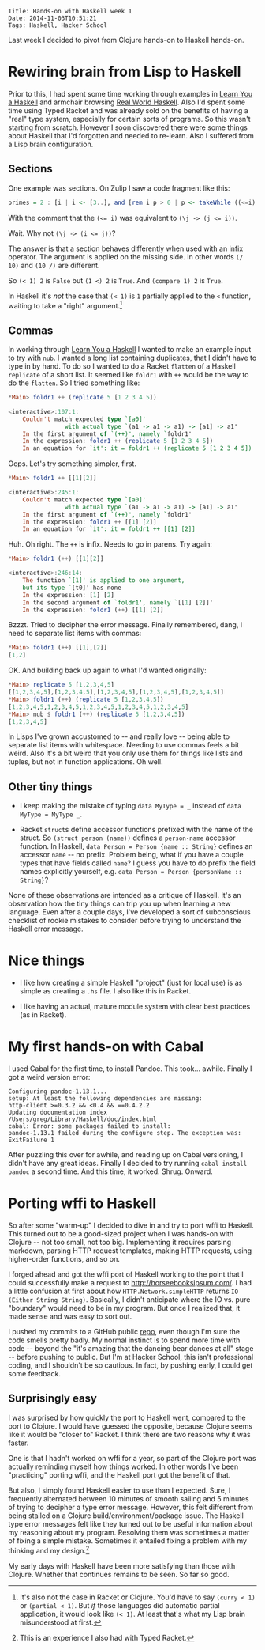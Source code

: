    Title: Hands-on with Haskell week 1
    Date: 2014-11-03T10:51:21
    Tags: Haskell, Hacker School

Last week I decided to pivot from Clojure hands-on to Haskell
hands-on.

<!-- more -->

# Rewiring brain from Lisp to Haskell

Prior to this, I had spent some time working through examples in
[Learn You a Haskell][learn-you] and armchair browsing
[Real World Haskell][real-world]. Also I'd spent some time using Typed
Racket and was already sold on the benefits of having a "real" type
system, especially for certain sorts of programs. So this wasn't
starting from scratch. However I soon discovered there were some
things about Haskell that I'd forgotten and needed to re-learn. Also I
suffered from a Lisp brain configuration.

[learn-you]: http://learnyouahaskell.com/
[real-world]: http://book.realworldhaskell.org/

## Sections

One example was sections. On Zulip I saw a code fragment like this:

```hs
primes = 2 : [i | i <- [3..], and [rem i p > 0 | p <- takeWhile ((<=i).(^2)) primes]]
```

With the comment that the `(<= i)` was equivalent to `(\j -> (j <= i))`.

Wait. Why not `(\j -> (i <= j))`?

The answer is that a section behaves differently when used with an
infix operator. The argument is applied on the missing side. In other
words `(/ 10)` and `(10 /)` are different.

So `(< 1) 2` is `False` but `(1 <) 2` is `True`. And `(compare 1) 2`
is `True`.

In Haskell it's _not_ the case that `(< 1)` is `1` partially applied
to the `<` function, waiting to take a "right" argument.[^also]

[^also]: It's also not the case in Racket or Clojure. You'd have to
say `(curry < 1)` or `(partial < 1)`. But _if_ those languages did
automatic partial application, it would look like `(< 1)`. At least
that's what my Lisp brain misunderstood at first.

## Commas

In working through [Learn You a Haskell][learn-you] I wanted to make
an example input to try with `nub`. I wanted a long list containing
duplicates, that I didn't have to type in by hand. To do so I wanted
to do a Racket `flatten` of a Haskell `replicate` of a short list. It
seemed like `foldr1` with `++` would be the way to do the `flatten`.
So I tried something like:

```hs
*Main> foldr1 ++ (replicate 5 [1 2 3 4 5])

<interactive>:107:1:
    Couldn't match expected type `[a0]'
                with actual type `(a1 -> a1 -> a1) -> [a1] -> a1'
    In the first argument of `(++)', namely `foldr1'
    In the expression: foldr1 ++ (replicate 5 [1 2 3 4 5])
    In an equation for `it': it = foldr1 ++ (replicate 5 [1 2 3 4 5])
```

Oops. Let's try something simpler, first.


```hs
*Main> foldr1 ++ [[1][2]]

<interactive>:245:1:
    Couldn't match expected type `[a0]'
                with actual type `(a1 -> a1 -> a1) -> [a1] -> a1'
    In the first argument of `(++)', namely `foldr1'
    In the expression: foldr1 ++ [[1] [2]]
    In an equation for `it': it = foldr1 ++ [[1] [2]]
```

Huh. Oh right. The `++` is infix. Needs to go in parens. Try again:

```hs
*Main> foldr1 (++) [[1][2]]

<interactive>:246:14:
    The function `[1]' is applied to one argument,
    but its type `[t0]' has none
    In the expression: [1] [2]
    In the second argument of `foldr1', namely `[[1] [2]]'
    In the expression: foldr1 (++) [[1] [2]]
```

Bzzzt. Tried to decipher the error message. Finally remembered, dang,
I need to separate list items with commas:

```hs
*Main> foldr1 (++) [[1],[2]]
[1,2]
```

OK. And building back up again to what I'd wanted originally:

```hs
*Main> replicate 5 [1,2,3,4,5]
[[1,2,3,4,5],[1,2,3,4,5],[1,2,3,4,5],[1,2,3,4,5],[1,2,3,4,5]]
*Main> foldr1 (++) (replicate 5 [1,2,3,4,5])
[1,2,3,4,5,1,2,3,4,5,1,2,3,4,5,1,2,3,4,5,1,2,3,4,5]
*Main> nub $ foldr1 (++) (replicate 5 [1,2,3,4,5])
[1,2,3,4,5]
```

In Lisps I've grown accustomed to -- and really love -- being able to
separate list items with whitespace. Needing to use commas feels a bit
weird. Also it's a bit weird that you only use them for things like
lists and tuples, but not in function applications. Oh well.

## Other tiny things

- I keep making the mistake of typing `data MyType = _` instead of
  `data MyType = MyType _`.
  
- Racket `struct`s define accessor functions prefixed with the name of
  the struct. So `(struct person (name))` defines a `person-name`
  accessor function. In Haskell, `data Person = Person {name ::
  String}` defines an accessor `name` -- no prefix. Problem being,
  what if you have a couple types that have fields called `name`? I
  guess you have to do prefix the field names explicitly yourself,
  e.g. `data Person = Person {personName :: String}`?

None of these observations are intended as a critique of Haskell. It's
an observation how the tiny things can trip you up when learning a new
language. Even after a couple days, I've developed a sort of
subconscious checklist of rookie mistakes to consider before trying
to understand the Haskell error message.

# Nice things

- I like how creating a simple Haskell "project" (just for local use)
  is as simple as creating a `.hs` file. I also like this in Racket.

- I like having an actual, mature module system with clear best
  practices (as in Racket).

# My first hands-on with Cabal

I used Cabal for the first time, to install Pandoc. This took...
awhile. Finally I got a weird version error:

```
Configuring pandoc-1.13.1...
setup: At least the following dependencies are missing:
http-client >=0.3.2 && <0.4 && ==0.4.2.2
Updating documentation index /Users/greg/Library/Haskell/doc/index.html
cabal: Error: some packages failed to install:
pandoc-1.13.1 failed during the configure step. The exception was:
ExitFailure 1
```

After puzzling this over for awhile, and reading up on Cabal
versioning, I didn't have any great ideas. Finally I decided to try
running `cabal install pandoc` a second time. And this time, it
worked. Shrug. Onward.

# Porting wffi to Haskell

So after some "warm-up" I decided to dive in and try to port wffi to
Haskell. This turned out to be a good-sized project when I was
hands-on with Clojure -- not too small, not too big. Implementing it
requires parsing markdown, parsing HTTP request templates, making HTTP
requests, using higher-order functions, and so on.

I forged ahead and got the wffi port of Haskell working to the point
that I could successfully make a request to
<http://horseebooksipsum.com/>. I had a little confusion at first
about how `HTTP.Network.simpleHTTP` returns `IO (Either String
String)`. Basically, I didn't anticipate where the IO vs. pure
"boundary" would need to be in my program. But once I realized that,
it made sense and was easy to sort out.

I pushed my commits to a GitHub public [repo], even though I'm sure
the code smells pretty badly. My normal instinct is to spend more time
with code -- beyond the "it's amazing that the dancing bear dances at
all" stage -- before pushing to public. But I'm at Hacker School, this
isn't professional coding, and I shouldn't be so cautious. In fact, by
pushing early, I could get some feedback.

[repo]: https://github.com/greghendershott/haskell-wffi

## Surprisingly easy

I was surprised by how quickly the port to Haskell went, compared to
the port to Clojure. I would have guessed the opposite, because
Clojure seems like it would be "closer to" Racket. I think there are
two reasons why it was faster.

One is that I hadn't worked on wffi for a year, so part of the Clojure
port was actually reminding myself how things worked. In other words
I've been "practicing" porting wffi, and the Haskell port got the
benefit of that.

But also, I simply found Haskell easier to use than I expected. Sure,
I frequently alternated between 10 minutes of smooth sailing and 5
minutes of trying to decipher a type error message. However, this felt
different from being stalled on a Clojure build/environment/package
issue. The Haskell type error messages felt like they turned out to be
useful information about my reasoning about my program. Resolving them
was sometimes a matter of fixing a simple mistake. Sometimes it
entailed fixing a problem with my thinking and my design.[^TR]

My early days with Haskell have been more satisfying than those with
Clojure. Whether that continues remains to be seen. So far so good.

[^TR]: This is an experience I also had with Typed Racket.
